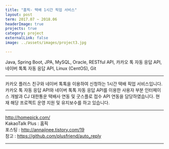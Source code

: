 ```yaml
---
title: "홈픽- 택배 1시간 픽업 서비스"
layout: post
term: 2017.07 ~ 2018.06
headerImage: true
projects: true
category: project
externalLink: false
image: ../assets/images/project3.jpg

---
```


Java, Spring Boot, JPA, MySQL, Oracle, RESTful API, 카카오 톡 자동 응답 API, 네이버 톡톡 자동 응답 API, Linux (CentOS), Git

---

카카오 플러스 친구와 네이버 톡톡을 이용하여 신청하는 1시간 택배 픽업 서비스입니다.
카카오 톡 자동 응답 API와 네이버 톡톡 자동 응답 API를 이용한 사용자 부분 인터페이스 개발과 CJ 대한통운 택배사 연동 및 굿스플로 접수 API 연동을 담당하였습니다.
현재 해당 프로젝트 운영 지원 및 유지보수를 하고 있습니다.

---

http://homepick.com/ <br>
KakaoTalk Plus : 홈픽 <br>
포스팅 : http://annajinee.tistory.com/19 <br>
참고 : https://github.com/plusfriend/auto_reply

---